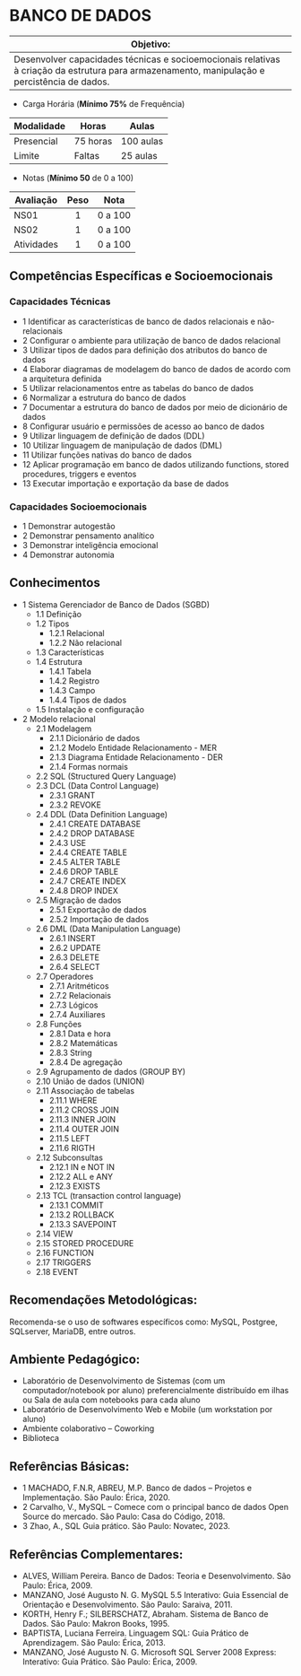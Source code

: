 # BANCO DE DADOS

|Objetivo:|
|-|
|Desenvolver capacidades técnicas e socioemocionais relativas à criação da estrutura para armazenamento, manipulação e percistência de dados.|

- Carga Horária (**Mínimo 75%** de Frequência)

|Modalidade|Horas|Aulas|
|-|-|-|
|Presencial|75 horas|100 aulas|
|Limite|Faltas|25 aulas|

- Notas (**Mínimo 50** de 0 a 100)

|Avaliação|Peso|Nota|
|-|:-:|:-:|
|NS01|1|0 a 100|
|NS02|1|0 a 100|
|Atividades|1|0 a 100|

## Competências Específicas e Socioemocionais

### Capacidades Técnicas
- 1 Identificar as características de banco de dados relacionais e não-relacionais
- 2 Configurar o ambiente para utilização de banco de dados relacional
- 3 Utilizar tipos de dados para definição dos atributos do banco de dados
- 4 Elaborar diagramas de modelagem do banco de dados de acordo com a arquitetura definida
- 5 Utilizar relacionamentos entre as tabelas do banco de dados
- 6 Normalizar a estrutura do banco de dados
- 7 Documentar a estrutura do banco de dados por meio de dicionário de dados
- 8 Configurar usuário e permissões de acesso ao banco de dados
- 9 Utilizar linguagem de definição de dados (DDL)
- 10 Utilizar linguagem de manipulação de dados (DML)
- 11 Utilizar funções nativas do banco de dados
- 12 Aplicar programação em banco de dados utilizando functions, stored procedures, triggers e eventos
- 13  Executar importação e exportação da base de dados

### Capacidades Socioemocionais
- 1 Demonstrar autogestão
- 2 Demonstrar pensamento analítico
- 3 Demonstrar inteligência emocional
- 4 Demonstrar autonomia

## Conhecimentos
- 1 Sistema Gerenciador de Banco de Dados (SGBD)
  - 1.1 Definição
  - 1.2 Tipos
    - 1.2.1 Relacional
    - 1.2.2 Não relacional
  - 1.3  Características
  - 1.4  Estrutura
    - 1.4.1 Tabela
    - 1.4.2 Registro
    - 1.4.3 Campo
    - 1.4.4 Tipos de dados
  - 1.5  Instalação e configuração
- 2  Modelo relacional
  - 2.1 Modelagem
    - 2.1.1 Dicionário de dados
    - 2.1.2 Modelo Entidade Relacionamento - MER
    - 2.1.3 Diagrama Entidade Relacionamento - DER
    - 2.1.4 Formas normais
  - 2.2 SQL (Structured Query Language)
  - 2.3 DCL (Data Control Language)
    - 2.3.1 GRANT
    - 2.3.2 REVOKE
  - 2.4  DDL (Data Definition Language)
    - 2.4.1 CREATE DATABASE
    - 2.4.2 DROP DATABASE
    - 2.4.3 USE
    - 2.4.4 CREATE TABLE
    - 2.4.5 ALTER TABLE
    - 2.4.6 DROP TABLE
    - 2.4.7 CREATE INDEX
    - 2.4.8 DROP INDEX
  - 2.5 Migração de dados
    - 2.5.1 Exportação de dados
    - 2.5.2 Importação de dados
  - 2.6  DML (Data Manipulation Language)
    - 2.6.1 INSERT
    - 2.6.2 UPDATE
    - 2.6.3 DELETE
    - 2.6.4 SELECT
  - 2.7 Operadores
    - 2.7.1 Aritméticos
    - 2.7.2 Relacionais
    - 2.7.3 Lógicos
    - 2.7.4 Auxiliares
  - 2.8 Funções
    - 2.8.1 Data e hora
    - 2.8.2 Matemáticas
    - 2.8.3 String
    - 2.8.4 De agregação
  - 2.9 Agrupamento de dados (GROUP BY)
  - 2.10 União de dados (UNION)
  - 2.11  Associação de tabelas
    - 2.11.1 WHERE
    - 2.11.2 CROSS JOIN
    - 2.11.3 INNER JOIN
    - 2.11.4 OUTER JOIN
    - 2.11.5 LEFT
    - 2.11.6 RIGTH
  - 2.12 Subconsultas
    - 2.12.1 IN e NOT IN
    - 2.12.2 ALL e ANY
    - 2.12.3 EXISTS
  - 2.13 TCL (transaction control language)
    - 2.13.1 COMMIT
    - 2.13.2 ROLLBACK
    - 2.13.3 SAVEPOINT
  - 2.14 VIEW
  - 2.15 STORED PROCEDURE
  - 2.16 FUNCTION
  - 2.17 TRIGGERS
  - 2.18 EVENT

## Recomendações Metodológicas:
Recomenda-se o uso de softwares específicos como: MySQL, Postgree, SQLserver, MariaDB, entre outros.

## Ambiente Pedagógico:
- Laboratório de Desenvolvimento de Sistemas (com um computador/notebook por aluno) preferencialmente distribuído em ilhas ou Sala de aula com notebooks para cada aluno
- Laboratório de Desenvolvimento Web e Mobile (um workstation por aluno)
- Ambiente colaborativo – Coworking
- Biblioteca

## Referências Básicas:
- 1 MACHADO, F.N.R, ABREU, M.P. Banco de dados – Projetos e Implementação. São Paulo: Érica, 2020.
- 2 Carvalho, V., MySQL – Comece com o principal banco de dados Open Source do mercado. São Paulo: Casa do Código, 2018.
- 3 Zhao, A., SQL Guia prático. São Paulo: Novatec, 2023.

## Referências Complementares:
- ALVES, William Pereira. Banco de Dados: Teoria e Desenvolvimento. São Paulo: Érica, 2009.
- MANZANO, José Augusto N. G. MySQL 5.5 Interativo: Guia Essencial de Orientação e Desenvolvimento. São Paulo: Saraiva, 2011.
- KORTH, Henry F.; SILBERSCHATZ, Abraham. Sistema de Banco de Dados. São Paulo: Makron Books, 1995.
- BAPTISTA, Luciana Ferreira. Linguagem SQL: Guia Prático de Aprendizagem. São Paulo: Érica, 2013.
- MANZANO, José Augusto N. G. Microsoft SQL Server 2008 Express: Interativo: Guia Prático. São Paulo: Érica, 2009.
